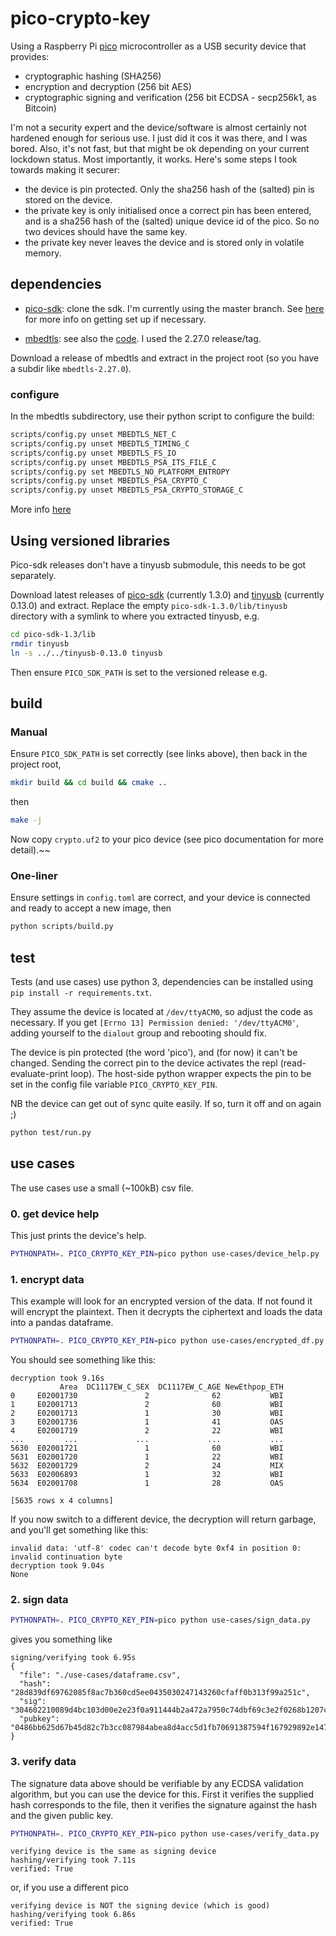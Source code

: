 # pico-crypto-key

Using a Raspberry Pi [pico](https://www.raspberrypi.org/products/raspberry-pi-pico/) microcontroller as a USB security device that provides:

- cryptographic hashing (SHA256)
- encryption and decryption (256 bit AES)
- cryptographic signing and verification (256 bit ECDSA - secp256k1, as Bitcoin)

I'm not a security expert and the device/software is almost certainly not hardened enough for serious use. I just did it cos it was there, and I was bored. Also, it's not fast, but that might be ok depending on your current lockdown status. Most importantly, it works. Here's some steps I took towards making it securer:

- the device is pin protected. Only the sha256 hash of the (salted) pin is stored on the device.
- the private key is only initialised once a correct pin has been entered, and is a sha256 hash of the (salted) unique device id of the pico. So no two devices should have the same key.
- the private key never leaves the device and is stored only in volatile memory.

## dependencies

- [pico-sdk](https://github.com/raspberrypi/pico-sdk): clone the sdk. I'm currently using the master branch. See [here](https://www.raspberrypi.org/documentation/pico/getting-started/) for more info on getting set up if necessary.

- [mbedtls](https://tls.mbed.org/api/): see also the [code](https://github.com/ARMmbed/mbedtls). I used the 2.27.0 release/tag.

Download a release of mbedtls and extract in the project root (so you have a subdir like `mbedtls-2.27.0`).

### configure

In the mbedtls subdirectory, use their python script to configure the build:

```bash
scripts/config.py unset MBEDTLS_NET_C
scripts/config.py unset MBEDTLS_TIMING_C
scripts/config.py unset MBEDTLS_FS_IO
scripts/config.py unset MBEDTLS_PSA_ITS_FILE_C
scripts/config.py set MBEDTLS_NO_PLATFORM_ENTROPY
scripts/config.py unset MBEDTLS_PSA_CRYPTO_C
scripts/config.py unset MBEDTLS_PSA_CRYPTO_STORAGE_C
```

More info [here](https://tls.mbed.org/discussions/generic/mbedtls-build-for-arm)


## Using versioned libraries

Pico-sdk releases don't have a tinyusb submodule, this needs to be got separately.

Download latest releases of [pico-sdk](https://github.com/raspberrypi/pico-sdk/releases/tag/1.3.0) (currently 1.3.0) and [tinyusb](https://github.com/hathach/tinyusb/releases/tag/0.13.0) (currently 0.13.0) and extract. Replace the empty `pico-sdk-1.3.0/lib/tinyusb` directory with a symlink to where you extracted tinyusb, e.g.

```sh
cd pico-sdk-1.3/lib
rmdir tinyusb
ln -s ../../tinyusb-0.13.0 tinyusb
```

Then ensure `PICO_SDK_PATH` is set to the versioned release e.g.

## build

### Manual

Ensure `PICO_SDK_PATH` is set correctly (see links above), then back in the project root,

```bash
mkdir build && cd build && cmake ..
```

then

```bash
make -j
```

Now copy `crypto.uf2` to your pico device (see pico documentation for more detail).~~

### One-liner

Ensure settings in `config.toml` are correct, and your device is connected and ready to accept a new image, then

```sh
python scripts/build.py
```

## test

Tests (and use cases) use python 3, dependencies can be installed using `pip install -r requirements.txt`.

They assume the device is located at `/dev/ttyACM0`, so adjust the code as necessary. If you get `[Errno 13] Permission denied: '/dev/ttyACM0'`, adding yourself to the `dialout` group and rebooting should fix.

The device is pin protected (the word 'pico'), and (for now) it can't be changed. Sending the correct pin to the device activates the repl (read-evaluate-print loop). The host-side python wrapper expects the pin to be set in the config file variable `PICO_CRYPTO_KEY_PIN`.

NB the device can get out of sync quite easily. If so, turn it off and on again ;)

```bash
python test/run.py
```
## use cases

The use cases use a small (~100kB) csv file.

### 0. get device help

This just prints the device's help.

```bash
PYTHONPATH=. PICO_CRYPTO_KEY_PIN=pico python use-cases/device_help.py
```

### 1. encrypt data

This example will look for an encrypted version of the data. If not found it will encrypt the plaintext. Then it decrypts the ciphertext and loads the data into a pandas dataframe.

```bash
PYTHONPATH=. PICO_CRYPTO_KEY_PIN=pico python use-cases/encrypted_df.py
```

You should see something like this:

```text
decryption took 9.16s
           Area  DC1117EW_C_SEX  DC1117EW_C_AGE NewEthpop_ETH
0     E02001730               2              62           WBI
1     E02001713               2              60           WBI
2     E02001713               1              30           WBI
3     E02001736               1              41           OAS
4     E02001719               2              22           WBI
...         ...             ...             ...           ...
5630  E02001721               1              60           WBI
5631  E02001720               1              22           WBI
5632  E02001729               2              24           MIX
5633  E02006893               1              32           WBI
5634  E02001708               1              28           OAS

[5635 rows x 4 columns]
```

If you now switch to a different device, the decryption will return garbage, and you'll get something like this:

```text
invalid data: 'utf-8' codec can't decode byte 0xf4 in position 0: invalid continuation byte
decryption took 9.04s
None
```

### 2. sign data

```bash
PYTHONPATH=. PICO_CRYPTO_KEY_PIN=pico python use-cases/sign_data.py
```

gives you something like

```text
signing/verifying took 6.95s
{
  "file": "./use-cases/dataframe.csv",
  "hash": "28d839df69762085f8ac7b360cd5ee0435030247143260cfaff0b313f99a251c",
  "sig": "304602210089d4bc103d00e2e23f0a911444b2a472a7950c74dbf69c3e2f0268b1207ca248022100fe38989e486cf2a2a8c13844d8a1647674b3d641ee4d29a73e8138db31c9ed90",
  "pubkey": "0486bb625d67b45d82c7b3cc087984abea8d4acc5d1fb70691387594f167929892e147364318d4ce2d2eefec134fa1d531a7e7b2421d945bb563bd4d115aeb7178"
}
```

### 3. verify data

The signature data above should be verifiable by any ECDSA validation algorithm, but you can use the device for this. First it verifies the supplied hash corresponds to the file, then it verifies the signature against the hash and the given public key.

```bash
PYTHONPATH=. PICO_CRYPTO_KEY_PIN=pico python use-cases/verify_data.py
```

```text
verifying device is the same as signing device
hashing/verifying took 7.11s
verified: True
```

or, if you use a different pico

```text
verifying device is NOT the signing device (which is good)
hashing/verifying took 6.86s
verified: True
```
